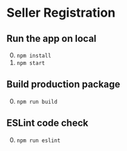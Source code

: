 
# Seller Registration


## Run the app on local

0. ```npm install```
0. ```npm start```

## Build production package
0. ```npm run build```

## ESLint code check
0. ```npm run eslint```